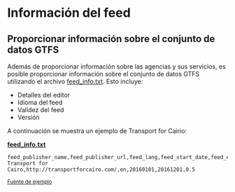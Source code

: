 # Información del feed

## Proporcionar información sobre el conjunto de datos GTFS

 Además de proporcionar información sobre las agencias y sus servicios, es posible proporcionar información sobre el conjunto de datos GTFS utilizando el archivo [feed_info.txt](../../reference/#feed_infotxt). Esto incluye: 
 
 - Detalles del editor
 - Idioma del feed
 - Validez del feed
 - Versión 
 
 A continuación se muestra un ejemplo de Transport for Cairio: 
 
 [**feed_info.txt**](../../reference/#feed_infotxt) 
 
```
feed_publisher_name,feed_publisher_url,feed_lang,feed_start_date,feed_end_date,feed_version
Transport for Cairo,http://transportforcairo.com/,en,20160101,20161201,0.5
```
 
 <sup>[Fuente de ejemplo](https://github.com/transportforcairo/Metro-GTFS/archive/master.zip#Metro-GTFS-master)</sup>
